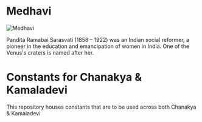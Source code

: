 # Medhavi
![Medhavi](https://upload.wikimedia.org/wikipedia/commons/thumb/a/a1/Pandita_Ramabai_Sarasvati_1858-1922_front-page-portrait.jpg/440px-Pandita_Ramabai_Sarasvati_1858-1922_front-page-portrait.jpg)

Pandita Ramabai Sarasvati (1858 – 1922) was an Indian social reformer, a pioneer in the education and emancipation of women in India. One of the Venus's craters is named after her.

# Constants for Chanakya &amp; Kamaladevi
This repository houses constants that are to be used across both Chanakya & Kamaladevi
